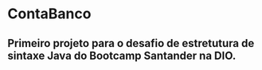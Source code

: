 # ContaBanco

## Primeiro projeto para o desafio de estretutura de sintaxe Java do Bootcamp Santander na DIO.

